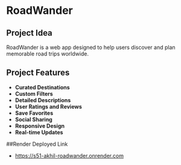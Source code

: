 # RoadWander 

## Project Idea
RoadWander is a web app designed to help users discover and plan memorable road trips worldwide.

## Project Features
- **Curated Destinations**
- **Custom Filters**
- **Detailed Descriptions**
- **User Ratings and Reviews**
- **Save Favorites**
- **Social Sharing**
- **Responsive Design**
- **Real-time Updates**

##Render Deployed Link
- https://s51-akhil-roadwander.onrender.com
